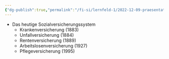 ```yaml
---
{"dg-publish":true,"permalink":"/fi-si/lernfeld-1/2022-12-09-praesentation-krankenversicherung/das-heutige-sozialversicherungssystem/"}
---
```



- Das heutige Sozialversicherungssystem
	- Krankenversicherung (1883)
	- Unfallversicherung (1884)
	- Rentenversicherung (1889)
	- Arbeitslosenversicherung (1927)
	- Pflegeversicherung (1995)